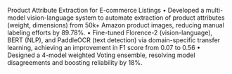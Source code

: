 Product Attribute Extraction for E-commerce Listings
• Developed a multi-model vision-language system to automate extraction of product attributes (weight, dimensions)
from 50k+ Amazon product images, reducing manual labeling efforts by 89.78%.
• Fine-tuned Florence-2 (vision-language), BERT (NLP), and PaddleOCR (text detection) via domain-specific
transfer learning, achieving an improvement in F1 score from 0.07 to 0.56
• Designed a 4-model weighted Voting ensemble, resolving model disagreements and boosting reliability by 18%.
